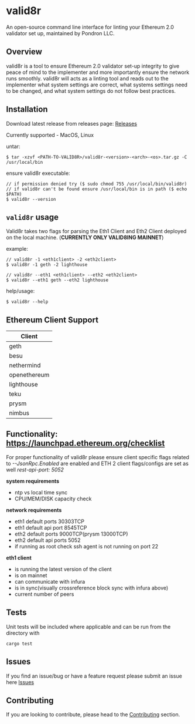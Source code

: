 # valid8r

An open-source command line interface for linting your Ethereum 2.0 validator set up, maintained by Pondron LLC.

## Overview

valid8r is a tool to ensure Ethereum 2.0 validator set-up integrity to give peace of mind to the implementer and more importantly ensure the network runs smoothly. valid8r will acts as a linting tool and reads out to the implementer what system settings are correct, what systems settings need to be changed, and what system settings do not follow best practices.

## Installation

Download latest release from releases page: [Releases](https://github.com/pondron/valid8r/releases)

Currently supported - MacOS, Linux

untar:
```
$ tar -xzvf <PATH-TO-VALID8R>/valid8r-<version>-<arch>-<os>.tar.gz -C /usr/local/bin
```
ensure valid8r executable:
```
// if permission denied try ($ sudo chmod 755 /usr/local/bin/valid8r)
// if valid8r can't be found ensure /usr/local/bin is in path ($ echo $PATH)
$ valid8r --version
```

## `valid8r` usage

Valid8r takes two flags for parsing the Eth1 Client and Eth2 Client deployed on the local machine. (**CURRENTLY ONLY VALID8ING MAINNET**)

example:
```
// valid8r -1 <eth1client> -2 <eth2client>
$ valid8r -1 geth -2 lighthouse

// valid8r --eth1 <eth1client> --eth2 <eth2client>
$ valid8r --eth1 geth --eth2 lighthouse 
```

help/usage:
```
$ valid8r --help 
```

## Ethereum Client Support

| Client         |
| -------------- |
| geth           |
| besu           |
| nethermind     |
| openethereum   |
| lighthouse     |
| teku           |
| prysm          |
| nimbus         |

## Functionality: https://launchpad.ethereum.org/checklist
For proper functionality of valid8r please ensure client specific flags related to *--JsonRpc.Enabled* are enabled and ETH 2 client flags/configs are set as well *rest-api-port: 5052*

**system requirements**
- ntp vs local time sync
- CPU/MEM/DISK capacity check

**network requirements**
- eth1 default ports 30303TCP
- eth1 default api port 8545TCP
- eth2 default ports 9000TCP(prysm 13000TCP)
- eth2 default api ports 5052
- if running as root check ssh agent is not running on port 22

**eth1 client**
- is running the latest version of the client
- is on mainnet
- can communicate with infura
- is in sync(visually crossreference block sync with infura above)
- current number of peers

## Tests

Unit tests will be included where applicable and can be run from the directory with

```
cargo test
```

## Issues

If you find an issue/bug or have a feature request please submit an issue here
[Issues](https://github.com/pondron/valid8r/issues)

## Contributing

If you are looking to contribute, please head to the
[Contributing](https://github.com/pondron/valid8r/blob/master/CONTRIBUTING.md) section.